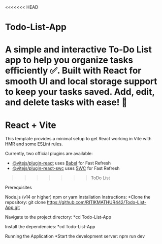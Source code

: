 <<<<<<< HEAD
# Todo-List-App
A simple and interactive To-Do List app to help you organize tasks efficiently ✅. Built with React for smooth UI and local storage support to keep your tasks saved.  Add, edit, and delete tasks with ease! 📝
=======
# React + Vite

This template provides a minimal setup to get React working in Vite with HMR and some ESLint rules.

Currently, two official plugins are available:

- [@vitejs/plugin-react](https://github.com/vitejs/vite-plugin-react/blob/main/packages/plugin-react/README.md) uses [Babel](https://babeljs.io/) for Fast Refresh
- [@vitejs/plugin-react-swc](https://github.com/vitejs/vite-plugin-react-swc) uses [SWC](https://swc.rs/) for Fast Refresh
>>>>>>> ToDo List

Prerequisites

Node.js (v14 or higher)
npm or yarn
Installation Instructions:
    *Clone the repository:
        git clone https://github.com/RITIKMATHUR442/Todo-List-App.git

Navigate to the project directory:
    *cd Todo-List-App

Install the dependencies:
    *cd Todo-List-App

Running the Application
    *Start the development server:
        npm run dev